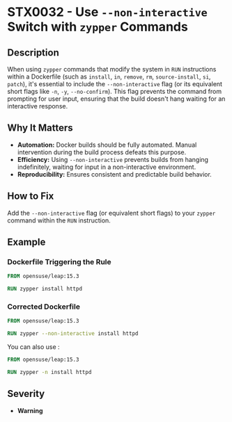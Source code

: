 # STX0032 - Use `--non-interactive` Switch with `zypper` Commands

## Description

When using `zypper` commands that modify the system in `RUN` instructions within a Dockerfile (such as `install`, `in`, `remove`, `rm`, `source-install`, `si`, `patch`), it's essential to include the `--non-interactive` flag (or its equivalent short flags like `-n`, `-y`, `--no-confirm`). This flag prevents the command from prompting for user input, ensuring that the build doesn't hang waiting for an interactive response.

## Why It Matters

-   **Automation:** Docker builds should be fully automated. Manual intervention during the build process defeats this purpose.
-   **Efficiency:** Using `--non-interactive` prevents builds from hanging indefinitely, waiting for input in a non-interactive environment.
-   **Reproducibility:** Ensures consistent and predictable build behavior.

## How to Fix

Add the `--non-interactive` flag (or equivalent short flags) to your `zypper` command within the `RUN` instruction.

## Example

### Dockerfile Triggering the Rule

```dockerfile
FROM opensuse/leap:15.3

RUN zypper install httpd
```

### Corrected Dockerfile

```dockerfile
FROM opensuse/leap:15.3

RUN zypper --non-interactive install httpd
```
You can also use :
```dockerfile
FROM opensuse/leap:15.3

RUN zypper -n install httpd
```

## Severity

  - **Warning**
